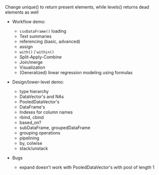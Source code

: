 Change unique() to return present elements, while levels() returns dead elements as well

* Workflow demo:
    * `csvDataFrame()` loading
    * Text summaries
    * referencing (basic, advanced)
    * assign
    * `with()` / `within()`
    * Split-Apply-Combine
    * Join/merge
    * Visualization
    * (Generalized) linear regression modeling using formulas

* Design/lower-level demo:
    * type hierarchy
    * DataVector's and NAs
    * PooledDataVector's
    * DataFrame's
    * Indexes for column names
    * rbind, cbind
    * based_on?
    * subDataFrame, groupedDataFrame
    * grouping operations
    * pipelining
    * by, colwise
    * stack/unstack
    
* Bugs
    * expand doesn't work with PooledDataVector's with pool of length 1

